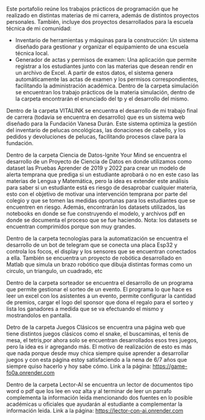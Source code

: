 Este portafolio reúne los trabajos prácticos de programación que he realizado en distintas materias de mi carrera, además de distintos proyectos personales. También, incluye dos proyectos desarrollados para la escuela técnica de mi comunidad:
* Inventario de herramientas y máquinas para la construcción: Un sistema diseñado para gestionar y organizar el equipamiento de una escuela técnica local.
* Generador de actas y permisos de examen: Una aplicación que permite registrar a los estudiantes junto con las materias que desean rendir en un archivo de Excel. A partir de estos datos, el sistema genera automáticamente las actas de examen y los permisos correspondientes, facilitando la administración académica. 
Dentro de la carpeta simulación se encuentran los trabajo prácticos de la materia simulación, dentro de la carpeta encontrarán el enunciado del tp y el desarrollo del mismo.

Dentro de la carpeta VITALINK se encuentra el desarrollo de mi trabajo final de carrera (todavia se encuentra en desarrollo) que es un sistema web diseñado para la Fundación Vanesa Durán. Este sistema optimiza la gestión del inventario de pelucas oncológicas, las donaciones de cabello, y los pedidos y devoluciones de pelucas, facilitando procesos clave para la fundación.

Dentro de la carpeta Ciencia de Datos-Ignite Your Mind se encuentra el desarrollo de un Proyecto de Ciencia de Datos en donde utilizamos como dataset las Pruebas Aprender de 2019 y 2022 para crear un modelo de alerta temprana que prediga si un estudiante aprobará o no en este caso las materias de Lengua y Matemática, pero la idea es extender este análisis para saber si un estudiante está es riesgo de desaprobar cualquier materia, esto con el objetivo de motivar una intervención temprana por parte del colegio y que se tomen las medidas oportunas para los estudiantes que se encuentren en riesgo. Además, encontrarán los datasets utilizados, las notebooks en donde se fue construyendo el modelo, y archivos pdf en donde se documenta el proceso que se fue haciendo. Nota: los datasets se encuentran comprimidos porque son muy grandes. 

Dentro de la carpeta tecnologías para la automatización se encuentra el desarrollo de un bot de telegram que se conecta una placa Esp32 y controla los focos, el display y los sensores que se encuentran conectados a ella. También se encuentra un proyecto de robótica desarrollado en Matlab que simula un brazo robótico que dibuja distintas formas como un circulo, un triangulo, un cuadrado, etc

Dentro de la carpeta sorteador se encuentra el desarrollo de un programa que permite gestionar el sorteo de un evento. El programa lo que hace es leer un excel con los asistentes a un evento, permite configurar la cantidad de premios, cargar el logo del sponsor que dona el regalo para el sorteo y lista los ganadores a medida que se va efectuando el mismo y mostrandolos en pantalla.

Detro de la carpeta Juegos Clásicos se encuentra una página web que tiene distintos juegos clásicos como el snake, el buscaminas, el tenis de mesa, el tetris,por ahora solo se encuentran desarrollados esos tres juegos, pero la idea es ir agregando más. El motivo de realización de esto es más que nada porque desde muy chica siempre quise aprender a desarrollar juegos y con esta página estoy satisfaciendo a la nena de 6/7 años que siempre quiso hacerlo y hoy sabe cómo. Link a la página: https://game-fo0a.onrender.com  

Dentro de la carpeta Lector-AI se encuentra un lector de documentos tipo word o pdf que los lee en voz alta y al terminar de leer un parrafo complementa la información leida mencionando dos fuentes en lo posible académicas u oficiales que ayudarán al estudiante a complementar la información leida. Link a la página: https://lector-con-ai.onrender.com 
